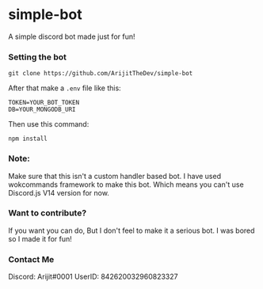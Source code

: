 # simple-bot
A simple discord bot made just for fun!

### Setting the bot
```
git clone https://github.com/ArijitTheDev/simple-bot
```
After that make a `.env` file like this:
```
TOKEN=YOUR_BOT_TOKEN
DB=YOUR_MONGODB_URI
```
Then use this command: 
```
npm install
```
### Note:
Make sure that this isn't a custom handler based bot.
I have used wokcommands framework to make this bot.
Which means you can't use Discord.js V14 version for now.

### Want to contribute?
If you want you can do, But I don't feel to make it a serious bot.
I was bored so I made it for fun!

### Contact Me
Discord: Arijit#0001
UserID: 842620032960823327
